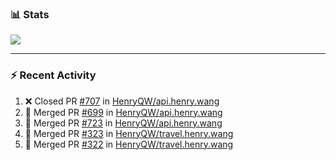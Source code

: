 ### :bar_chart: Stats

<a href="#">
  <img align="center" src="https://github-readme-stats.vercel.app/api?username=henryqw&count_private=true&show_icons=true" />
</a>
<!-- <a href="#">
  <img align="center" src="https://github-readme-stats-git-master.henryqw.vercel.app/api/top-langs/?username=HenryQW&layout=compact" />
</a> -->

---

### :zap: Recent Activity

<!--START_SECTION:activity-->

1. ❌ Closed PR [#707](https://github.com/HenryQW/api.henry.wang/pull/707) in [HenryQW/api.henry.wang](https://github.com/HenryQW/api.henry.wang)
2. 🎉 Merged PR [#699](https://github.com/HenryQW/api.henry.wang/pull/699) in [HenryQW/api.henry.wang](https://github.com/HenryQW/api.henry.wang)
3. 🎉 Merged PR [#723](https://github.com/HenryQW/api.henry.wang/pull/723) in [HenryQW/api.henry.wang](https://github.com/HenryQW/api.henry.wang)
4. 🎉 Merged PR [#323](https://github.com/HenryQW/travel.henry.wang/pull/323) in [HenryQW/travel.henry.wang](https://github.com/HenryQW/travel.henry.wang)
5. 🎉 Merged PR [#322](https://github.com/HenryQW/travel.henry.wang/pull/322) in [HenryQW/travel.henry.wang](https://github.com/HenryQW/travel.henry.wang)
<!--END_SECTION:activity-->
